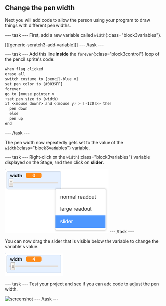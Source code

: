 ## Change the pen width

Next you will add code to allow the person using your program to draw things with different pen widths.

--- task ---
First, add a new variable called `width`{:class="block3variables"}.

[[[generic-scratch3-add-variable]]]
--- /task ---

--- task ---
Add this line __inside__ the `forever`{:class="block3control"} loop of the pencil sprite's code:

```blocks3
when flag clicked
erase all
switch costume to [pencil-blue v]
set pen color to [#0035FF]
forever
go to [mouse pointer v]
+set pen size to (width)
if <<mouse down?> and <(mouse y) > [-120]>> then 
  pen down
  else
  pen up
end
```
--- /task ---

The pen width now repeatedly gets set to the value of the `width`{:class="block3variables"} variable.

--- task ---
Right-click on the `width`{:class="block3variables"} variable displayed on the Stage, and then click on **slider**.

![screenshot](images/paint-slider.png)
--- /task ---

You can now drag the slider that is visible below the variable to change the variable's value.

![screenshot](images/paint-slider-change.png)

--- task ---
Test your project and see if you can add code to adjust the pen width.

![screenshot](images/paint-width-test.png)
--- /task ---
